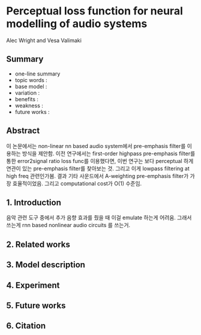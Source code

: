 # Perceptual loss function for neural modelling of audio systems

Alec Wright and Vesa Valimaki

## Summary

- one-line summary
- topic words : 
- base model : 
- variation : 
- benefits :
- weakness :
- future works :

## Abstract

이 논문에서는 non-linear nn based audio system에서 pre-emphasis filter를 이용하는 방식을 제안함. 이전 연구에서는 first-order highpass pre-emphasis filter를 통한 error2signal ratio loss func를 이용했다면, 이번 연구는 보다 perceptual 하게 연관이 있는 pre-emphasis filter를 찾아보는 것. 그리고 이게 lowpass filtering at high freq 관련인가봄. 결과 기타 사운드에서 A-weighting pre-emphasis filter가 가장 효율적이었음. 그리고 computational cost가 O(1) 수준임.

## 1. Introduction

음악 관련 도구 중에서 추가 음향 효과를 줬을 때 이걸 emulate 하는게 어려움. 그래서 쓰는게 rnn based nonlinear audio circuits 를 쓰는거.

## 2. Related works

## 3. Model description

## 4. Experiment

## 5. Future works

## 6. Citation
